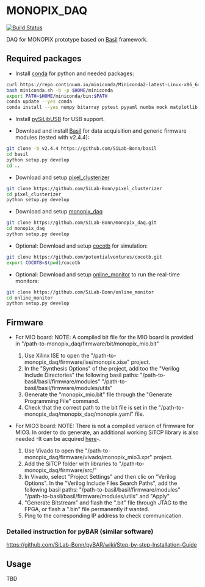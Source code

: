 # MONOPIX_DAQ

[![Build Status](https://travis-ci.org/SiLab-Bonn/monopix_daq.svg?branch=master)](https://travis-ci.org/SiLab-Bonn/monopix_daq)

DAQ for MONOPIX prototype based on [Basil](https://github.com/SiLab-Bonn/basil) framework.

## Required packages

- Install [conda](http://conda.pydata.org) for python and needed packages:
```bash
curl https://repo.continuum.io/miniconda/Miniconda2-latest-Linux-x86_64.sh -o miniconda.sh
bash miniconda.sh -b -p $HOME/miniconda
export PATH=$HOME/miniconda/bin:$PATH
conda update --yes conda
conda install --yes numpy bitarray pytest pyyaml numba mock matplotlib scipy pytables progressbar
```

- Install [pySiLibUSB](https://github.com/SiLab-Bonn/pySiLibUSB) for USB support.

- Download and install [Basil](https://github.com/SiLab-Bonn/basil) for data acquisition and generic firmware modules (tested with v2.4.4):
```bash
git clone -b v2.4.4 https://github.com/SiLab-Bonn/basil
cd basil
python setup.py develop 
cd ..
```

- Download and setup [pixel_clusterizer](https://github.com/SiLab-Bonn/pixel_clusterizer) 
```bash
git clone https://github.com/SiLab-Bonn/pixel_clusterizer
cd pixel_clusterizer
python setup.py develop
```

- Download and setup [monopix_daq](https://github.com/SiLab-Bonn/monopix_daq.git) 
```bash
git clone https://github.com/SiLab-Bonn/monopix_daq.git
cd monopix_daq
python setup.py develop
```

- Optional: Download and setup [cocotb](https://github.com/potentialventures/cocotb) for simulation:
```bash
git clone https://github.com/potentialventures/cocotb.git
export COCOTB=$(pwd)/cocotb
```

- Optional: Download and setup [online_monitor](https://github.com/SiLab-Bonn/online_monitor) to run the real-time monitors:
```bash
git clone https://github.com/SiLab-Bonn/online_monitor
cd online_monitor
python setup.py develop
```

## Firmware

- For MIO board:
    NOTE: A compiled bit file for the MIO board is provided in "/path-to-monopix_daq/firmware/bit/monopix_mio.bit"
    1. Use Xilinx ISE to open the "/path-to-monopix_daq/firmware/ise/monopix.xise" project.
    2. In the "Synthesis Options" of the project, add too the "Verilog Include Directories" the following basil paths:
        "/path-to-basil/basil/firmware/modules"
        "/path-to-basil/basil/firmware/modules/utils"
    3. Generate the "monopix_mio.bit" file through the "Generate Programming File" command.
    4. Check that the correct path to the bit file is set in the "/path-to-monopix_daq/monopix_daq/monopix.yaml" file.

- For MIO3 board:
    NOTE: There is not a compiled version of firmware for MIO3. In order to do generate, an additional working SiTCP library is also needed -It can be acquired [here](https://sitcp.bbtech.co.jp/?ml_lang=en)-.
    1. Use Vivado to open the "/path-to-monopix_daq/firmware/vivado/monopix_mio3.xpr" project.
    2. Add the SiTCP folder with libraries to "/path-to-monopix_daq/firmware/src/"
    3. In Vivado, select "Project Settings" and then clic on "Verilog Options". In the "Verilog Include Files Search Paths", add the following basil paths:
        "/path-to-basil/basil/firmware/modules"
        "/path-to-basil/basil/firmware/modules/utils"
    and "Apply"
    4. "Generate Bitstream" and flash the ".bit" file through JTAG to the FPGA, or flash a ".bin" file permanently if wanted.
    5. Ping to the corresponding IP address to check communication.

### Detailed instruction for pyBAR (similar software)

https://github.com/SiLab-Bonn/pyBAR/wiki/Step-by-step-Installation-Guide

## Usage

TBD
